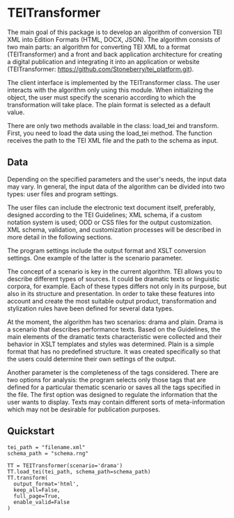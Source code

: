 # TEITransformer

The main goal of this package is to develop an algorithm of conversion TEI XML into Edition Formats (HTML, DOCX, JSON). The algorithm consists of two main parts: an algorithm for converting TEI XML to a format (TEITransformer) and a front and back application architecture for creating a digital publication and integrating it into an application or website (TEITransformer: https://github.com/Stoneberry/tei_platform.git). 

The client interface is implemented by the TEITransformer class. The user interacts with the algorithm only using this module. When initializing the object, the user must specify the scenario according to which the transformation will take place. The plain format is selected as a default value. 

There are only two methods available in the class: load_tei and transform. First, you need to load the data using the load_tei method. The function receives the path to the TEI XML file and the path to the schema as input. 


## Data
Depending on the specified parameters and the user's needs, the input data may vary. In general, the input data of the algorithm can be divided into two types: user files and program settings. 

The user files can include the electronic text document itself, preferably, designed according to the TEI Guidelines; XML schema, if a custom notation system is used; ODD or CSS files for the output customization. XML schema, validation, and customization processes will be described in more detail in the following sections. 

The program settings include the output format and XSLT conversion settings. One example of the latter is the scenario parameter.

The concept of a scenario is key in the current algorithm. TEI allows you to describe different types of sources. It could be dramatic texts or linguistic corpora, for example. Each of these types differs not only in its purpose, but also in its structure and presentation. In order to take these features into account and create the most suitable output product, transformation and stylization rules have been defined for several data types. 

At the moment, the algorithm has two scenarios: drama and plain. Drama is a scenario that describes performance texts. Based on the Guidelines, the main elements of the dramatic texts characteristic were collected and their behavior in XSLT templates and styles was determined. Plain is a simple format that has no predefined structure. It was created specifically so that the users could determine their own settings of the output.

Another parameter is the completeness of the tags considered. There are two options for analysis: the program selects only those tags that are defined for a particular thematic scenario or saves all the tags specified in the file. The first option was designed to regulate the information that the user wants to display. Texts may contain different sorts of meta-information which may not be desirable for publication purposes. 


## Quickstart

```
tei_path = "filename.xml"
schema_path = "schema.rng"

TT = TEITransformer(scenario='drama')
TT.load_tei(tei_path, schema_path=schema_path)
TT.transform(
  output_format='html',
  keep_all=False,
  full_page=True,
  enable_valid=False
)
```
